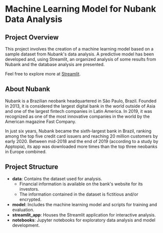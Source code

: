 # Machine Learning Model for Nubank Data Analysis

## Project Overview

This project involves the creation of a machine learning model based on a sample dataset from Nubank's data analysis. 
A predictive model has been developed and, using Streamlit, an organized analysis of some results from Nubank and the database analysis are presented.

Feel free to explore more at [Streamlit](https://nubank.streamlit.app/).

## About Nubank

Nubank is a Brazilian neobank headquartered in São Paulo, Brazil. Founded in 2013, it is considered the largest digital bank in the world outside of Asia and one of the largest fintech companies in Latin America. In 2019, it was recognized as one of the most innovative companies in the world by the American magazine Fast Company.

In just six years, Nubank became the sixth-largest bank in Brazil, ranking among the top five credit card issuers and reaching 20 million customers by early 2020. Between mid-2018 and the end of 2019 (according to a study by Apptopia), its app was downloaded more times than the top three neobanks in Europe combined.

## Project Structure

- **data**: Contains the dataset used for analysis.
  - Financial information is available on the bank's website for its investors.
  - The information contained in the dataset is fictitious and/or encrypted.
- **model**: Includes the machine learning model and scripts for training and evaluation.
- **streamlit_app**: Houses the Streamlit application for interactive analysis.
- **notebooks**: Jupyter notebooks for exploratory data analysis and model development.

